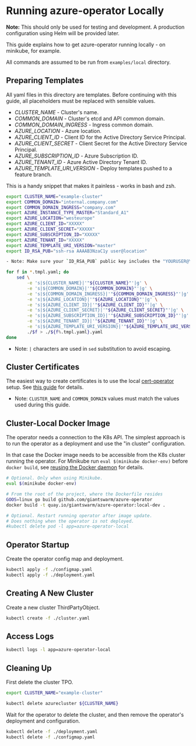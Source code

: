 # Running azure-operator Locally

**Note:** This should only be used for testing and development.
A production configuration using Helm will be provided later.

This guide explains how to get azure-operator running locally - on minikube, for
example.

All commands are assumed to be run from `examples/local` directory.

## Preparing Templates

All yaml files in this directory are templates. Before continuing with this
guide, all placeholders must be replaced with sensible values.

- *CLUSTER_NAME* - Cluster's name.
- *COMMON_DOMAIN* - Cluster's etcd and API common domain.
- *COMMON_DOMAIN_INGRESS* - Ingress common domain.
- *AZURE_LOCATION* - Azure location.
- *AZURE_CLIENT_ID* - Client ID for the Active Directory Service Principal.
- *AZURE_CLIENT_SECRET* - Client Secret for the Active Directory Service Principal.
- *AZURE_SUBSCRIPTION_ID* - Azure Subscription ID.
- *AZURE_TENANT_ID* - Azure Active Directory Tenant ID.
- *AZURE_TEMPLATE_URI_VERSION* - Deploy templates pushed to a feature branch.

This is a handy snippet that makes it painless - works in bash and zsh.

```bash
export CLUSTER_NAME="example-cluster"
export COMMON_DOMAIN="internal.company.com"
export COMMON_DOMAIN_INGRESS="company.com"
export AZURE_INSTANCE_TYPE_MASTER="Standard_A1"
export AZURE_LOCATION="westeurope"
export AZURE_CLIENT_ID="XXXXX"
export AZURE_CLIENT_SECRET="XXXXX"
export AZURE_SUBSCRIPTION_ID="XXXXX"
export AZURE_TENANT_ID="XXXXX"
export AZURE_TEMPLATE_URI_VERSION="master"
export ID_RSA_PUB="ssh-rsa AAAAB3NzaC1y user@location"

- Note: Make sure your `ID_RSA_PUB` public key includes the "YOURUSER@YOURLOCATION" at the end of it, otherwises Azure will return an error. 

for f in *.tmpl.yaml; do
    sed \
        -e 's|${CLUSTER_NAME}|'"${CLUSTER_NAME}"'|g' \
        -e 's|${COMMON_DOMAIN}|'"${COMMON_DOMAIN}"'|g' \
        -e 's|${COMMON_DOMAIN_INGRESS}|'"${COMMON_DOMAIN_INGRESS}"'|g' \
        -e 's|${AZURE_LOCATION}|'"${AZURE_LOCATION}"'|g' \
        -e 's|${AZURE_CLIENT_ID}|'"${AZURE_CLIENT_ID}"'|g' \
        -e 's|${AZURE_CLIENT_SECRET}|'"${AZURE_CLIENT_SECRET}"'|g' \
        -e 's|${AZURE_SUBSCRIPTION_ID}|'"${AZURE_SUBSCRIPTION_ID}"'|g' \
        -e 's|${AZURE_TENANT_ID}|'"${AZURE_TENANT_ID}"'|g' \
        -e 's|${AZURE_TEMPLATE_URI_VERSION}|'"${AZURE_TEMPLATE_URI_VERSION}"'|g' \
        ./$f > ./${f%.tmpl.yaml}.yaml
done
```

- Note: `|` characters are used in `sed` substitution to avoid escaping.

## Cluster Certificates

The easiest way to create certificates is to use the local [cert-operator]
setup. See [this guide][cert-operator-local-setup] for details.

- Note: `CLUSTER_NAME` and `COMMON_DOMAIN` values must match the values used
  during this guide.

## Cluster-Local Docker Image

The operator needs a connection to the K8s API. The simplest approach is to run
the operator as a deployment and use the "in cluster" configuration.

In that case the Docker image needs to be accessible from the K8s cluster
running the operator. For Minikube run `eval $(minikube docker-env)` before
`docker build`, see [reusing the Docker daemon] for details.

[reusing the docker daemon]: https://github.com/kubernetes/minikube/blob/master/docs/reusing_the_docker_daemon.md

```bash
# Optional. Only when using Minikube.
eval $(minikube docker-env)

# From the root of the project, where the Dockerfile resides
GOOS=linux go build github.com/giantswarm/azure-operator
docker build -t quay.io/giantswarm/azure-operator:local-dev .

# Optional. Restart running operator after image update.
# Does nothing when the operator is not deployed.
#kubectl delete pod -l app=azure-operator-local
```

## Operator Startup

Create the operator config map and deployment.

```bash
kubectl apply -f ./configmap.yaml
kubectl apply -f ./deployment.yaml
```

## Creating A New Cluster

Create a new cluster ThirdPartyObject.

```bash
kubectl create -f ./cluster.yaml
```

## Access Logs

```bash
kubectl logs -l app=azure-operator-local
```

## Cleaning Up

First delete the cluster TPO.

```bash
export CLUSTER_NAME="example-cluster"

kubectl delete azurecluster ${CLUSTER_NAME}
```

Wait for the operator to delete the cluster, and then remove the operator's
deployment and configuration.

```bash
kubectl delete -f ./deployment.yaml
kubectl delete -f ./configmap.yaml
```

[cert-operator]: https://github.com/giantswarm/cert-operator
[cert-operator-local-setup]: https://github.com/giantswarm/cert-operator/tree/master/examples/local
